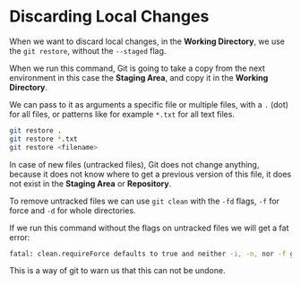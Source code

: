 # Discarding Local Changes

When we want to discard local changes, in the **Working Directory**, we use the `git restore`, without the `--staged` flag.

When we run this command, Git is going to take a copy from the next environment in this case the **Staging Area**, and copy it in the **Working Directory**.

We can pass to it as arguments a specific file or multiple files, with a `.` (dot) for all files, or patterns like for example `*.txt` for all text files.

```bash
git restore .
git restore *.txt
git restore <filename>
```

In case of new files (untracked files), Git does not change anything, because it does not know where to get a previous version of this file, it does not exist in the **Staging Area** or **Repository**.

To remove untracked files we can use `git clean` with the `-fd` flags, `-f` for force and `-d` for whole directories.

If we run this command without the flags on untracked files we will get a fat error:

```bash
fatal: clean.requireForce defaults to true and neither -i, -n, nor -f given; refusing to clean
```

This is a way of git to warn us that this can not be undone.
